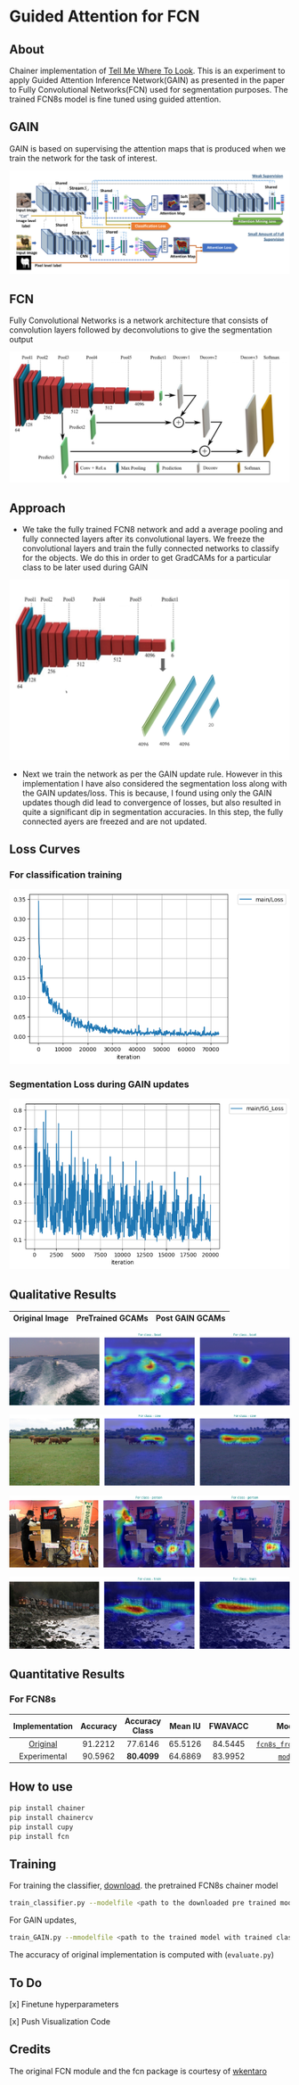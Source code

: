 # Guided Attention for FCN

## About
Chainer implementation of <a href='https://arxiv.org/abs/1802.10171'>Tell Me Where To Look</a>.
This is an experiment to apply Guided Attention Inference Network(GAIN) as presented in the paper to Fully Convolutional Networks(FCN) used for segmentation purposes. The trained FCN8s model is fine tuned using guided attention.

## GAIN
 GAIN is based on supervising the attention maps that is produced when we train the network for
the task of interest.

![Image](media/gain.png)
## FCN
Fully Convolutional Networks is a network architecture that consists of convolution layers followed by deconvolutions to
give the segmentation output

![Image](media/fcn.png)
## Approach

* We take the fully trained FCN8 network and add a average pooling and fully connected layers after its convolutional layers. We freeze the convolutional layers and
train the fully connected networks to classify for the objects. We do this in order to get GradCAMs for a particular class to be later used during GAIN

![Image](media/modification.jpg)

* Next we train the network as per the GAIN update rule. However in this implementation I have also  considered the segmentation loss along with the
GAIN updates/loss. This is because, I found using only the GAIN updates though did lead to convergence of losses, but also resulted in quite a significant dip in segmentation accuracies. In this step, the fully connected ayers are freezed and are not updated.

## Loss Curves
### For classification training
![Image](media/classification_loss.png)

### Segmentation Loss during GAIN updates
![Image](media/sg_loss.png)


## Qualitative Results
| Original Image | PreTrained GCAMs | Post GAIN GCAMs |
|:-------------:|:--------:|:--------------:|
![Image](media/example2.png)

![Image](media/example3.png)

![Image](media/example4.png)

![Image](media/example5.png)


## Quantitative Results


### For FCN8s

| Implementation | Accuracy | Accuracy Class | Mean IU | FWAVACC | Model File |
|:--------------:|:--------:|:--------------:|:-------:|:-------:|:----------:|
| [Original](https://github.com/shelhamer/fcn.berkeleyvision.org/tree/master/voc-fcn8s) | 91.2212 | 77.6146 | 65.5126 | 84.5445 | [`fcn8s_from_caffe.npz`](https://drive.google.com/uc?id=0B9P1L--7Wd2vb0cxV0VhcG1Lb28) |
| Experimental| 90.5962 | **80.4099** | 64.6869 | 83.9952 | [`model.npz`]() |

## How to use
```bash
pip install chainer
pip install chainercv
pip install cupy
pip install fcn
```
Training
--------
For training the classifier, <a href='https://drive.google.com/uc?id=0B9P1L--7Wd2vWG5MeUEwWmxudU0'>download</a>. the pretrained FCN8s chainer model
```bash
train_classifier.py --modelfile <path to the downloaded pre trained model>
```
For GAIN updates,
```bash
train_GAIN.py --mmodelfile <path to the trained model with trained classifier>
```

The accuracy of original implementation is computed with (`evaluate.py`)
## To Do
[x] Finetune hyperparameters

[x] Push Visualization Code

## Credits
The original FCN module and the fcn package is courtesy of <a href='https://github.com/wkentaro/fcn'>wkentaro</a>
